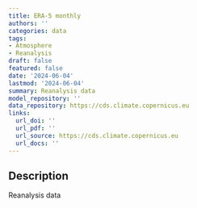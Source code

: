 ```yaml
---
title: ERA-5 monthly
authors: ''
categories: data
tags:
- Atmosphere
- Reanalysis
draft: false
featured: false
date: '2024-06-04'
lastmod: '2024-06-04'
summary: Reanalysis data
model_repository: ''
data_repository: https://cds.climate.copernicus.eu
links:
  url_doi: ''
  url_pdf: ''
  url_source: https://cds.climate.copernicus.eu
  url_docs: ''
---
```


## Description

Reanalysis data

